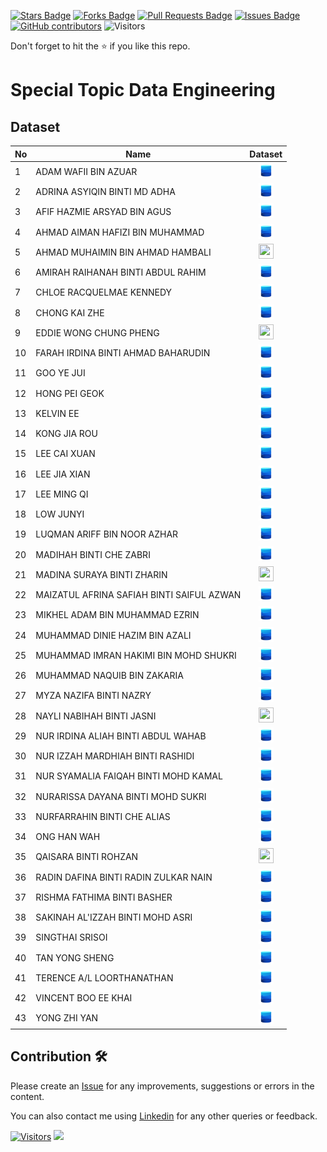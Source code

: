 <a href="https://github.com/drshahizan/SECP3843/stargazers"><img src="https://img.shields.io/github/stars/drshahizan/SECP3843" alt="Stars Badge"/></a>
<a href="https://github.com/drshahizan/SECP3843/network/members"><img src="https://img.shields.io/github/forks/drshahizan/SECP3843" alt="Forks Badge"/></a>
<a href="https://github.com/drshahizan/SECP3843/pulls"><img src="https://img.shields.io/github/issues-pr/drshahizan/SECP3843" alt="Pull Requests Badge"/></a>
<a href="https://github.com/drshahizan/SECP3843/issues"><img src="https://img.shields.io/github/issues/drshahizan/SECP3843" alt="Issues Badge"/></a>
<a href="https://github.com/drshahizan/SECP3843/graphs/contributors"><img alt="GitHub contributors" src="https://img.shields.io/github/contributors/drshahizan/SECP3843?color=2b9348"></a>
![Visitors](https://api.visitorbadge.io/api/visitors?path=https%3A%2F%2Fgithub.com%2Fdrshahizan%2FSECP3843&labelColor=%23d9e3f0&countColor=%23697689&style=flat)

Don't forget to hit the :star: if you like this repo.

# Special Topic Data Engineering

## Dataset

| No | Name | Dataset |
| --- | --- | :---: |
| 1 | ADAM WAFII BIN AZUAR | <a href="https://github.com/drshahizan/dataset/tree/main/mongodb/03-movie" ><img src="../images/dataset.png" width="24px" height="24px" ></a> | 
| 2 | ADRINA ASYIQIN BINTI MD ADHA | <a href="https://github.com/drshahizan/dataset/tree/main/mongodb/01-sales" ><img src="../images/dataset.png" width="24px" height="24px" ></a> | 
| 3 | AFIF HAZMIE ARSYAD BIN AGUS | <a href="https://github.com/drshahizan/dataset/tree/main/mongodb/01-sales" ><img src="../images/dataset.png" width="24px" height="24px" ></a> | 
| 4 | AHMAD AIMAN HAFIZI BIN MUHAMMAD | <a href="https://github.com/drshahizan/dataset/tree/main/mongodb/02-analytics" ><img src="../images/dataset.png" width="24px" height="24px" ></a> | 
| 5 | AHMAD MUHAIMIN BIN AHMAD HAMBALI | <a href="Mincridible" ><img src="../images/folder.png" width="24px" height="24px" ></a> | 
| 6 | AMIRAH RAIHANAH BINTI ABDUL RAHIM | <a href="https://github.com/drshahizan/dataset/tree/main/mongodb/06-tweets" ><img src="../images/dataset.png" width="24px" height="24px" ></a> | 
| 7 | CHLOE RACQUELMAE KENNEDY | <a href="https://github.com/drshahizan/dataset/tree/main/mongodb/08-city_inspections" ><img src="../images/dataset.png" width="24px" height="24px" ></a> | 
| 8 | CHONG KAI ZHE | <a href="https://github.com/drshahizan/dataset/tree/main/mongodb/02-analytics" ><img src="../images/dataset.png" width="24px" height="24px" ></a> | 
| 9 | EDDIE WONG CHUNG PHENG | <a href="Prowong01" ><img src="../images/folder.png" width="24px" height="24px" ></a> | 
| 10 | FARAH IRDINA BINTI AHMAD BAHARUDIN | <a href="https://github.com/drshahizan/dataset/tree/main/mongodb/05-airbnb" ><img src="../images/dataset.png" width="24px" height="24px" ></a> | 
| 11 | GOO YE JUI | <a href="https://github.com/drshahizan/dataset/tree/main/mongodb/07-stories" ><img src="../images/dataset.png" width="24px" height="24px" ></a> | 
| 12 | HONG PEI GEOK | <a href="https://github.com/drshahizan/dataset/tree/main/mongodb/06-tweets" ><img src="../images/dataset.png" width="24px" height="24px" ></a> | 
| 13 | KELVIN EE | <a href="https://github.com/drshahizan/dataset/tree/main/mongodb/08-city_inspections" ><img src="../images/dataset.png" width="24px" height="24px" ></a> | 
| 14 | KONG JIA ROU | <a href="https://github.com/drshahizan/dataset/tree/main/mongodb/01-sales" ><img src="../images/dataset.png" width="24px" height="24px" ></a> | 
| 15 | LEE CAI XUAN | <a href="https://github.com/drshahizan/dataset/tree/main/mongodb/02-analytics" ><img src="../images/dataset.png" width="24px" height="24px" ></a> | 
| 16 | LEE JIA XIAN | <a href="https://github.com/drshahizan/dataset/tree/main/mongodb/01-sales" ><img src="../images/dataset.png" width="24px" height="24px" ></a> | 
| 17 | LEE MING QI | <a href="https://github.com/drshahizan/dataset/tree/main/mongodb/02-analytics" ><img src="../images/dataset.png" width="24px" height="24px" ></a> | 
| 18 | LOW JUNYI | <a href="https://github.com/drshahizan/dataset/tree/main/mongodb/05-airbnb" ><img src="../images/dataset.png" width="24px" height="24px" ></a> | 
| 19 | LUQMAN ARIFF BIN NOOR AZHAR | <a href="https://github.com/drshahizan/dataset/tree/main/mongodb/03-movie" ><img src="../images/dataset.png" width="24px" height="24px" ></a> |  
| 20 | MADIHAH BINTI CHE ZABRI | <a href="https://github.com/drshahizan/dataset/tree/main/mongodb/07-stories" ><img src="../images/dataset.png" width="24px" height="24px" ></a> | 
| 21 | MADINA SURAYA BINTI ZHARIN | <a href="madinasuraya" ><img src="../images/folder.png" width="24px" height="24px" ></a> | 
| 22 | MAIZATUL AFRINA SAFIAH BINTI SAIFUL AZWAN | <a href="https://github.com/drshahizan/dataset/tree/main/mongodb/08-city_inspections" ><img src="../images/dataset.png" width="24px" height="24px" ></a> | 
| 23 | MIKHEL ADAM BIN MUHAMMAD EZRIN | <a href="https://github.com/drshahizan/dataset/tree/main/mongodb/06-tweets" ><img src="../images/dataset.png" width="24px" height="24px" ></a> | 
| 24 | MUHAMMAD DINIE HAZIM BIN AZALI | <a href="https://github.com/drshahizan/dataset/tree/main/mongodb/07-stories" ><img src="../images/dataset.png" width="24px" height="24px" ></a> | 
| 25 | MUHAMMAD IMRAN HAKIMI BIN MOHD SHUKRI | <a href="https://github.com/drshahizan/dataset/tree/main/mongodb/05-airbnb" ><img src="../images/dataset.png" width="24px" height="24px" ></a> | 
| 26 | MUHAMMAD NAQUIB BIN ZAKARIA | <a href="https://github.com/drshahizan/dataset/tree/main/mongodb/03-movie" ><img src="../images/dataset.png" width="24px" height="24px" ></a> | 
| 27 | MYZA NAZIFA BINTI NAZRY | <a href="https://github.com/drshahizan/dataset/tree/main/mongodb/07-stories" ><img src="../images/dataset.png" width="24px" height="24px" ></a> | 
| 28 | NAYLI NABIHAH BINTI JASNI | <a href="nellyexey" ><img src="../images/folder.png" width="24px" height="24px" ></a> | 
| 29 | NUR IRDINA ALIAH BINTI ABDUL WAHAB | <a href="https://github.com/drshahizan/dataset/tree/main/mongodb/05-airbnb" ><img src="../images/dataset.png" width="24px" height="24px" ></a> | 
| 30 | NUR IZZAH MARDHIAH BINTI RASHIDI | <a href="https://github.com/drshahizan/dataset/tree/main/mongodb/08-city_inspections" ><img src="../images/dataset.png" width="24px" height="24px" ></a> | 
| 31 | NUR SYAMALIA FAIQAH BINTI MOHD KAMAL | <a href="https://github.com/drshahizan/dataset/tree/main/mongodb/02-analytics" ><img src="../images/dataset.png" width="24px" height="24px" ></a> | 
| 32 | NURARISSA DAYANA BINTI MOHD SUKRI | <a href="https://github.com/drshahizan/dataset/tree/main/mongodb/01-sales" ><img src="../images/dataset.png" width="24px" height="24px" ></a> | 
| 33 | NURFARRAHIN BINTI CHE ALIAS | <a href="https://github.com/drshahizan/dataset/tree/main/mongodb/03-movie" ><img src="../images/dataset.png" width="24px" height="24px" ></a> | 
| 34 | ONG HAN WAH | <a href="https://github.com/drshahizan/dataset/tree/main/mongodb/03-movie" ><img src="../images/dataset.png" width="24px" height="24px" ></a> | 
| 35 | QAISARA BINTI ROHZAN | <a href="qaisarrra" ><img src="../images/folder.png" width="24px" height="24px" ></a> | 
| 36 | RADIN DAFINA BINTI RADIN ZULKAR NAIN | <a href="https://github.com/drshahizan/dataset/tree/main/mongodb/01-sales" ><img src="../images/dataset.png" width="24px" height="24px" ></a> | 
| 37 | RISHMA FATHIMA BINTI BASHER | <a href="https://github.com/drshahizan/dataset/tree/main/mongodb/05-airbnb" ><img src="../images/dataset.png" width="24px" height="24px" ></a> | 
| 38 | SAKINAH AL'IZZAH BINTI MOHD ASRI | <a href="https://github.com/drshahizan/dataset/tree/main/mongodb/02-analytics" ><img src="../images/dataset.png" width="24px" height="24px" ></a> |  
| 39 | SINGTHAI SRISOI | <a href="https://github.com/drshahizan/dataset/tree/main/mongodb/03-movie" ><img src="../images/dataset.png" width="24px" height="24px" ></a> | 
| 40 | TAN YONG SHENG | <a href="https://github.com/drshahizan/dataset/tree/main/mongodb/06-tweets" ><img src="../images/dataset.png" width="24px" height="24px" ></a> | 
| 41 | TERENCE A/L LOORTHANATHAN | <a href="https://github.com/drshahizan/dataset/tree/main/mongodb/06-tweets" ><img src="../images/dataset.png" width="24px" height="24px" ></a> | 
| 42 | VINCENT BOO EE KHAI | <a href="https://github.com/drshahizan/dataset/tree/main/mongodb/07-stories" ><img src="../images/dataset.png" width="24px" height="24px" ></a> | 
| 43 | YONG ZHI YAN | <a href="https://github.com/drshahizan/dataset/tree/main/mongodb/08-city_inspections" ><img src="../images/dataset.png" width="24px" height="24px" ></a> | 

## Contribution 🛠️
Please create an [Issue](https://github.com/drshahizan/special-topic-data-engineering/issues) for any improvements, suggestions or errors in the content.

You can also contact me using [Linkedin](https://www.linkedin.com/in/drshahizan/) for any other queries or feedback.

[![Visitors](https://api.visitorbadge.io/api/visitors?path=https%3A%2F%2Fgithub.com%2Fdrshahizan&labelColor=%23697689&countColor=%23555555&style=plastic)](https://visitorbadge.io/status?path=https%3A%2F%2Fgithub.com%2Fdrshahizan)
![](https://hit.yhype.me/github/profile?user_id=81284918)


